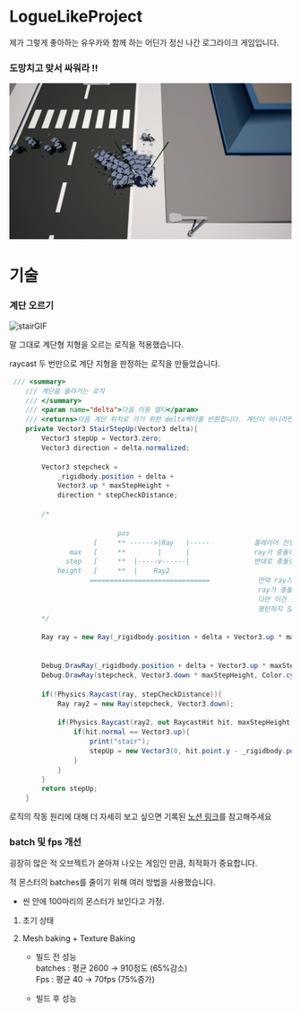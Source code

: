 # LogueLikeProject
제가 그렇게 좋아하는 유우카와 함께 하는 어딘가 정신 나간 로그라이크 게임입니다.

### 도망치고 맞서 싸워라 !!
![Image](Image/snapshot1.png)


# 기술
### 계단 오르기
![stairGIF](Image/stepup.gif)

말 그대로 계단형 지형을 오르는 로직을 적용했습니다.

raycast 두 번만으로 계단 지형을 판정하는 로직을 만들었습니다.


```csharp
 /// <summary>
    /// 계단을 올라가는 로직
    /// </summary>
    /// <param name="delta">다음 이동 델타</param>
    /// <returns>다음 계단 위치로 가기 위한 delta벡터를 반환합니다. 계단이 아니라면 영벡터를 반환함.</returns>
    private Vector3 StairStepUp(Vector3 delta){
        Vector3 stepUp = Vector3.zero;
        Vector3 direction = delta.normalized;

        Vector3 stepcheck = 
            _rigidbody.position + delta + 
            Vector3.up * maxStepHeight + 
            direction * stepCheckDistance;

        /*

                           pos
                     [     ** ------>|Ray   |-----           플레이어 진행방향으로 Ray를 쏘는데, 이때 max step height만큼 높은 위치에서 쏜다.
               max   [     **        |      |                ray가 충돌하지 않는 다는 것은 계단 형태로 인해 음푹 들어가서 발 디딜곳이 존재한다는 것이다.
              step   [     **  |-----v------|                반대로 충돌한다면 이는 벽이거나, 계단이여도 계단의 경사가 너무 가파르다는 것이다.
            height   [     **  |    Ray2                     
                    ==============================            만약 ray가 충돌 하지 않아 계단임이 확인 되었다면 이번엔 아랫방향으로 ray를 쏜다.
                                                              ray가 충돌 했을 때 평평한 면(Vector3.up)이면 우리가 생각하는 계단이므로 다음 위치치 y값을 반환하는 형태이다.
                                                              다만 이건 내가 "계단은 무조건 90도여야 한다"라는 규정을 내렸기 때문에 가능한거고
                                                              평탄하지 않은 계단 설정이 있다면(이를테면 조금 높은 바위 언덕) 이라면 좀 더 다양한 로직이 필요할 것.
        */

        Ray ray = new Ray(_rigidbody.position + delta + Vector3.up * maxStepHeight, direction);

        
        Debug.DrawRay(_rigidbody.position + delta + Vector3.up * maxStepHeight, direction * stepCheckDistance, Color.green, 5);
        Debug.DrawRay(stepcheck, Vector3.down * maxStepHeight, Color.cyan, 5);

        if(!Physics.Raycast(ray, stepCheckDistance)){
            Ray ray2 = new Ray(stepcheck, Vector3.down);
            
            if(Physics.Raycast(ray2, out RaycastHit hit, maxStepHeight)){
                if(hit.normal == Vector3.up){
                    print("stair");
                    stepUp = new Vector3(0, hit.point.y - _rigidbody.position.y, 0);
                }
            }
        }
        return stepUp;
    }

```
로직의 작동 원리에 대해 더 자세히 보고 싶으면 기록된 [노션 링크](https://glaze-culotte-b91.notion.site/1befbd73ff3f807489e8d6d3a3deb97c)를 참고해주세요


### batch 및 fps 개선

굉장히 많은 적 오브젝트가 쏟아져 나오는 게임인 만큼, 최적화가 중요합니다.

적 몬스터의 batches를 줄이기 위해 여러 방법을 사용했습니다.


- 씬 안에 100마리의 몬스터가 보인다고 가정.

1. 초기 상태 

2. Mesh baking + Texture Baking
    - 빌드 전 성능<br>
    batches : 평균 2600 →  910정도 (65%감소)<br>
    Fps : 평균 40 → 70fps (75%증가)

    - 빌드 후 성능